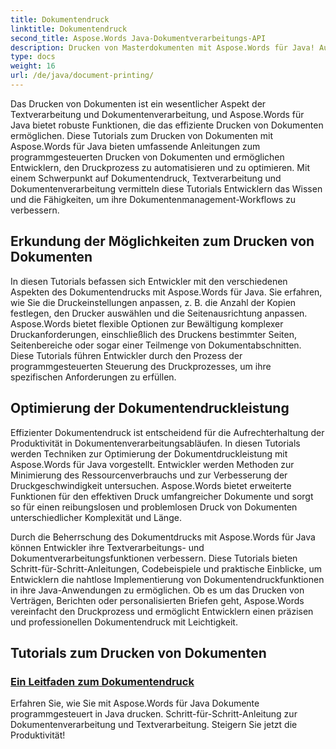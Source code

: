 ```yaml
---
title: Dokumentendruck
linktitle: Dokumentendruck
second_title: Aspose.Words Java-Dokumentverarbeitungs-API
description: Drucken von Masterdokumenten mit Aspose.Words für Java! Automatisieren Sie Druckeinstellungen, optimieren Sie die Leistung und erzielen Sie mühelos professionelle Ergebnisse.
type: docs
weight: 16
url: /de/java/document-printing/
---
```


Das Drucken von Dokumenten ist ein wesentlicher Aspekt der Textverarbeitung und Dokumentenverarbeitung, und Aspose.Words für Java bietet robuste Funktionen, die das effiziente Drucken von Dokumenten ermöglichen. Diese Tutorials zum Drucken von Dokumenten mit Aspose.Words für Java bieten umfassende Anleitungen zum programmgesteuerten Drucken von Dokumenten und ermöglichen Entwicklern, den Druckprozess zu automatisieren und zu optimieren. Mit einem Schwerpunkt auf Dokumentendruck, Textverarbeitung und Dokumentenverarbeitung vermitteln diese Tutorials Entwicklern das Wissen und die Fähigkeiten, um ihre Dokumentenmanagement-Workflows zu verbessern.

## Erkundung der Möglichkeiten zum Drucken von Dokumenten

In diesen Tutorials befassen sich Entwickler mit den verschiedenen Aspekten des Dokumentendrucks mit Aspose.Words für Java. Sie erfahren, wie Sie die Druckeinstellungen anpassen, z. B. die Anzahl der Kopien festlegen, den Drucker auswählen und die Seitenausrichtung anpassen. Aspose.Words bietet flexible Optionen zur Bewältigung komplexer Druckanforderungen, einschließlich des Druckens bestimmter Seiten, Seitenbereiche oder sogar einer Teilmenge von Dokumentabschnitten. Diese Tutorials führen Entwickler durch den Prozess der programmgesteuerten Steuerung des Druckprozesses, um ihre spezifischen Anforderungen zu erfüllen.

## Optimierung der Dokumentendruckleistung

Effizienter Dokumentendruck ist entscheidend für die Aufrechterhaltung der Produktivität in Dokumentenverarbeitungsabläufen. In diesen Tutorials werden Techniken zur Optimierung der Dokumentdruckleistung mit Aspose.Words für Java vorgestellt. Entwickler werden Methoden zur Minimierung des Ressourcenverbrauchs und zur Verbesserung der Druckgeschwindigkeit untersuchen. Aspose.Words bietet erweiterte Funktionen für den effektiven Druck umfangreicher Dokumente und sorgt so für einen reibungslosen und problemlosen Druck von Dokumenten unterschiedlicher Komplexität und Länge.

Durch die Beherrschung des Dokumentdrucks mit Aspose.Words für Java können Entwickler ihre Textverarbeitungs- und Dokumentverarbeitungsfunktionen verbessern. Diese Tutorials bieten Schritt-für-Schritt-Anleitungen, Codebeispiele und praktische Einblicke, um Entwicklern die nahtlose Implementierung von Dokumentendruckfunktionen in ihre Java-Anwendungen zu ermöglichen. Ob es um das Drucken von Verträgen, Berichten oder personalisierten Briefen geht, Aspose.Words vereinfacht den Druckprozess und ermöglicht Entwicklern einen präzisen und professionellen Dokumentendruck mit Leichtigkeit.

## Tutorials zum Drucken von Dokumenten

### [Ein Leitfaden zum Dokumentendruck](./guide-to-document-printing/)

Erfahren Sie, wie Sie mit Aspose.Words für Java Dokumente programmgesteuert in Java drucken. Schritt-für-Schritt-Anleitung zur Dokumentenverarbeitung und Textverarbeitung. Steigern Sie jetzt die Produktivität!